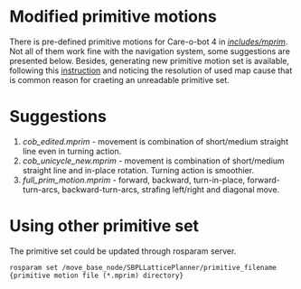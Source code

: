 Modified primitive motions
=============================

There is pre-defined primitive motions for Care-o-bot 4 in [*includes/mprim*](https://github.com/ToanLe147/cob_pushing/tree/master/launch/includes/mprim). Not all of them work fine with the navigation system, some suggestions are presented below. Besides, generating new primitive motion set is available, following this [instruction](http://sbpl.net/node/52) and noticing the resolution of used map cause that is common reason for craeting an unreadable primitive set.

# Suggestions
1. *cob_edited.mprim* - movement is combination of short/medium straight line even in turning action. 
2. *cob_unicycle_new.mprim* - movement is combination of short/medium straight line and in-place rotation. Turning action is smoothier.
3. *full_prim_motion.mprim* - forward, backward, turn-in-place, forward-turn-arcs, backward-turn-arcs, strafing left/right and diagonal move. 

# Using other primitive set
The primitive set could be updated through rosparam server. 
```terminal
rosparam set /move_base_node/SBPLLatticePlanner/primitive_filename {primitive motion file (*.mprim) directory}
```
